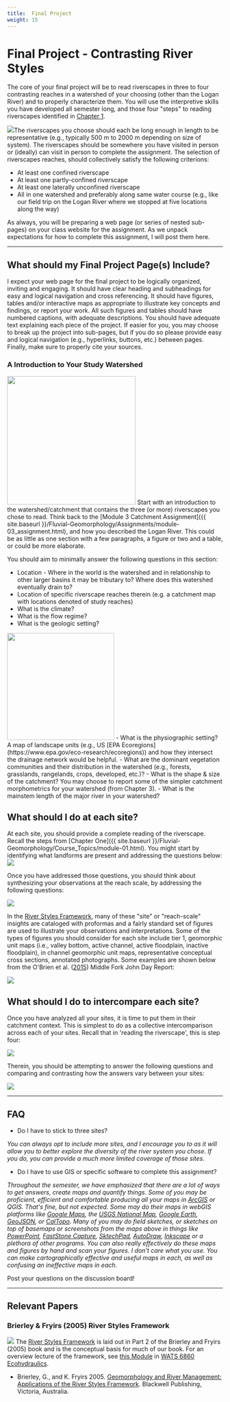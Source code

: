 ```yaml
---
title: 	Final Project
weight: 15
---
```

# Final Project - Contrasting River Styles


The core of your final project will be to read riverscapes in three to four contrasting reaches in a watershed of your choosing (other than the Logan River) and to properly characterize them.  You will use the interpretive skills you have developed all semester long, and those four "steps" to reading riverscapes identified in [Chapter 1](https://riverscapes.github.io/Fluvial-Geomorphology/Course_Topics/module-01.html). 

<img class="float-right"  src="{{ site.baseurl }}/assets/images/pics/valleySetting.png">The riverscapes you choose should each be long enough in length to be representative (e.g., typically 500 m to  2000 m depending on size of system). The riverscapes should be somewhere you have visited in person or (ideally) can visit in person to complete the assignment. The selection of riverscapes reaches, should collectively satisfy the following criterions:
-  At least one confined riverscape
-  At least one partly-confined riverscape 
-  At least one laterally unconfined riverscape
-  All in one watershed and preferably along same water course (e.g., like our field trip on the Logan River where we stopped at five locations along the way)

As always, you will be preparing a web page (or series of nested sub-pages) on your class website for the assignment. As we unpack expectations for how to complete this assignment, I will post them here. 

-----------------
## What should my Final Project Page(s) Include?

I expect your web page for the final project to be logically organized, inviting and engaging. It should have clear heading and subheadings for easy and logical navigation and cross referencing. It should have figures, tables and/or interactive maps as appropriate to illustrate key concepts and findings, or report your work. All such figures and tables should have numbered captions, with adequate descriptions. You should have adequate text explaining each piece of the project. If easier for you, you may choose to break up the project into sub-pages, but if you do so please provide easy and logical navigation (e.g., hyperlinks, buttons, etc.) between pages. Finally, make sure to properly cite your sources. 

### A Introduction to Your Study Watershed
<img class="float-left" width="300" src="{{ site.baseurl }}/assets/images/pics/CatchmentMap.png">
Start with an introduction to the watershed/catchment that contains the three (or more) riverscapes you chose to read.  Think back to the [Module 3 Catchment Assignment]({{ site.baseurl }}/Fluvial-Geomorphology/Assignments/module-03_assignment.html), and how you described the Logan River. This could be as little as one section with a few paragraphs, a figure or two and a table, or could be more elaborate. 

You should aim to minimally answer the following questions in this section:
-  Location - Where in the world is the watershed and in relationship to other larger basins it may be tributary to? Where does this watershed eventually drain to? 
- Location of specific riverscape reaches therein (e.g. a catchment map with locations denoted of study reaches)  
- What is the climate?
- What is the flow regime?
- What is the geologic setting? 
<img class="float-right" width="250" src="{{ site.baseurl }}/assets/images/pics/landscapeUnits.png">
- What is the physiographic setting? A map of landscape units (e.g., US [EPA Ecoregions](https://www.epa.gov/eco-research/ecoregions)) and how they intersect the drainage network would be helpful.
- What are the dominant vegetation communities and their distribution in the watershed (e.g., forests, grasslands, rangelands, crops, developed, etc.)?
- What is the shape & size of the catchment? You may choose to report some of the simpler catchment  morphometrics for your watershed (from Chapter 3).
- What is the mainstem length of the major river in your watershed?

## What should I do at each site?

At each site, you should provide a complete reading of the riverscape. Recall the steps from [Chapter One]({{ site.baseurl }}/Fluvial-Geomorphology/Course_Topics/module-01.html). You might start by identifying what landforms are present and addressing the questions below:
<a href="{{ site.baseurl }}/Fluvial-Geomorphology/Course_Topics/module-01.html"><img  src="{{ site.baseurl }}/assets/images/pics/Read2Steps.png"></a>

Once you have addressed those questions, you should think about synthesizing your observations at the reach scale, by addressing the following questions:

<a href="{{ site.baseurl }}/Fluvial-Geomorphology/Course_Topics/module-01.html"><img  src="{{ site.baseurl }}/assets/images/pics/ReadStep3.png"></a>

In the [River Styles Framework](http://riverstyles.com), many of these "site" or "reach-scale" insights are cataloged with proformas and a fairly standard set of figures are used to illustrate your observations and interpretations.  Some of the types of figures you should consider for each site include tier 1, geomorphic unit maps (i.e., valley bottom, active channel, active floodplain, inactive floodplain), in channel geomorphic unit maps, representative conceptual cross sections, annotated photographs.  Some examples are shown below from the O'Brien et al. ([2015](https://www.researchgate.net/publication/270959675_River_StylesR_Report_for_the_Middle_Fork_John_Day_Watershed_Oregon)) Middle Fork John Day Report:

<a href="https://www.researchgate.net/publication/270959675_River_StylesR_Report_for_the_Middle_Fork_John_Day_Watershed_Oregon"><img   src="{{ site.baseurl }}/assets/images/pics/RS_Maps.png"></a>


## What should I do to intercompare each site?

Once you have analyzed all your sites, it is time to put them in their catchment context. This is simplest to do as a collective intercomparison across each of your sites. Recall that in 'reading the riverscape', this is step four:

<a href="{{ site.baseurl }}/Fluvial-Geomorphology/Course_Topics/module-01.html"><img  src="{{ site.baseurl }}/assets/images/pics/ReadStep4.png"></a>

Therein, you should be attempting to answer the following questions and comparing and contrasting how the answers vary between your sites:

<a href="{{ site.baseurl }}/Fluvial-Geomorphology/Course_Topics/module-01.html"><img  src="{{ site.baseurl }}/assets/images/pics/QuestionsStep4.png"></a>



------
## FAQ

- Do I have to stick to three sites?

*You can always opt to include more sites, and I encourage you to as it will allow you to better explore the diversity of the river system you chose. If you do, you can provide a much more limited coverage of those sites.*

- Do I have to use GIS or specific software to complete this assignment?

*Throughout the semester, we have emphasized that there are a lot of ways to get answers, create maps and quantify things.  Some of you may be proficient, efficient and comfortable producing all your maps in [ArcGIS]() or QGIS. That's fine, but not expected. Some may do their maps in webGIS platforms like [Google Maps](https://www.google.com/maps), the [USGS National Map](https://apps.nationalmap.gov/viewer/), [Google Earth](https://www.google.com/earth/), [GeoJSON](http://geojson.io/), or [CalTopo](https://caltopo.com/). Many of you may do field sketches, or sketches on top of basemaps or screenshots from the maps above in things like [PowerPoint](https://office.live.com/start/powerpoint.aspx), [FastStone Capture](https://www.faststone.org/FSCaptureDetail.htm), [SktechPad](https://sketch.io/sketchpad/), [AutoDraw](https://www.autodraw.com/), [Inkscape](https://inkscape.org/) or a plethora of other programs. You can also really effectively do these maps and figures by hand and scan your figures.  I don't care what you use. You can make cartographically effective and useful maps in each, as well as confusing an ineffective maps in each.*

Post your questions on the discussion board! 

------


## Relevant Papers

### Brierley & Fryirs (2005) River Styles Framework

<a href="https://www.wiley.com/en-au/Geomorphology+and+River+Management%3A+Applications+of+the+River+Styles+Framework-p-9781405115162"><img class="float-right" src="{{ site.baseurl }}/assets/images/covers/RiverStyles.jpg"></a> 
The [River Styles Framework](https://riverstyles.com/) is laid out in Part 2 of the Brierley and Fryirs (2005) book and is the conceptual basis for much of our book. For an overview lecture of the framework, see [this Module](https://restoration-usu.github.io/Ecohydraulics/Modules/RiverStyles.html) in [WATS 6860 Ecohydraulics](https://restoration-usu.github.io/Ecohydraulics/).
- <a href="https://usu.instructure.com/courses/637781/files?preview=80717725"><i class="fa fa-file-pdf-o" aria-hidden="true"></i></a> Brierley, G., and K. Fryirs 2005. [Geomorphology and River Management: Applications of the River Styles Framework](https://www.wiley.com/en-au/Geomorphology+and+River+Management%3A+Applications+of+the+River+Styles+Framework-p-9781405115162). Blackwell Publishing, Victoria, Australia. 


